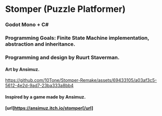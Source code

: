 # Stomper (Puzzle Platformer)

### Godot Mono + C#

### Programming Goals: Finite State Machine implementation, abstraction and inheritance.

### Programming and design by Ruurt Staverman.
#### Art by Ansimuz.




https://github.com/10Tone/Stomper-Remake/assets/69433105/a03af3c5-5612-4e2d-9ad7-23ba333a8bb4




#### Inspired by a game made by Ansimuz.
#### [url]https://ansimuz.itch.io/stomper[/url]


